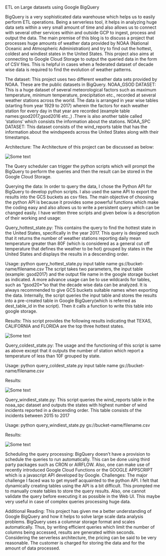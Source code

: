 
ETL on Large datasets using Google BigQuery

   BigQuery is a very sophisticated data warehouse which helps us to easily perform ETL operations. Being a serverless tool, it helps in analyzing huge data sets within a very small amount of time and also allows us to connect with several other services within and outside GCP to ingest, process and output the data. 
   The main premise of this blog is to discuss a project that processes huge amounts of weather data provided by NOAA (National Oceanic and Atmospheric Administration) and try to find out the hottest, coldest and windiest states in the United States. This project also aims at connecting to Google Cloud Storage to output the queried data in the form of CSV files. This is helpful in cases when a federated dataset of decade wise data is required to find the evolution of weather patterns.

The dataset:
This project uses two different weather data sets provided by NOAA. These are the public datasets in BigQuery.
NOAA_GSOD DATASET: This is a huge dataset of several meteorological factors such as maximum temperature, minimum temperature, precipitation etc., recorded at several weather stations across the world. The data is arranged in year wise tables (starting from year 1929 to 2017) wherein the factors for each weather station for every day in that year are recorded (example table names:gsod2017,gsod2016 etc.,) .There is also another table  called ‘stations’ which consists the information about the stations.
NOAA_SPC DATASET: This dataset consists of the wind_reports table that has the information about the windspeeds across the United States along with their timestamps.

Architecture:
   The Architecture of this project can be discussed as below:
   
   ![Some text]({{site.url}}{{site.baseurl}}/assets/arch(2).png)
   
   The Query scheduler can trigger the python scripts which will prompt the BigQuery to perform the queries and then the result can be stored in the Google Cloud Storage. 
   
Querying the data:
   In order to query the data, I chose the Python API for BigQuery to develop python scripts. I also used the same API to export the results into the GCS buckets as csv files. The main objective of choosing the python API is because it provides some powerful functions which make the coding easy and also allows us to write a persistent query which can be changed easily.
I have written three scripts and given below is a description of their working and usage: 

Query_hottest_state.py: This contains the query to find the hottest state in the United States, specifically in the year 2017. This query is designed such that it returns the number of weather stations reporting daily mean temperature greater than 80F (which is considered as a general cut off temperature that defines the weather to be hot) grouped by states in the United States and displays the results in a descending order. 

Usage:  python query_hottest_state.py input table name gs://bucket-name/filename.csv
The script takes two parameters, the input table (example: gsod2017) and the output file name in the google storage bucket as indicated. 
A more advance usage can be to use wildcards for tables, such as “gsod20*”so that the decade wise data can be analyzed. It is always recommended to give GCS buckets suitable names when exporting the data.  Internally, the script queries the input table and stores the results into a pre-created table in Google BigQuery(which is referred as dest_table_id in the script). Then it calls a function to write this table into google storage.

Results: This script provides the following results indicating that TEXAS, CALIFORNIA and FLORIDA are the top three hottest states. 

![Some text]({{site.url}}{{site.baseurl}}/assets/Screenshot(3).png)


 

Query_coldest_state.py: The usage and the functioning of this script is same as above except that it outputs the number of station which report a temperature of less than 10F grouped by state.

Usage:  python query_coldest_state.py input table name gs://bucket-name/filename.csv

Results:

![Some text]({{site.url}}{{site.baseurl}}/assets/Screenshot(4).png)


 
Query_windiest_state.py: This script queries the wind_reports table in the noaa_spc dataset and outputs the states with highest number of wind incidents reported in a descending order. This table consists of the incidents between 2015 to 2017

Usage: python query_windiest_state.py gs://bucket-name/filename.csv

Results:

![Some text]({{site.url}}{{site.baseurl}}/assets/Screenshot(6).png)
 

Scheduling the query processing: 
   BigQuery doesn’t have a provision to schedule the queries to run automatically. This can be done using third party packages such as CRON or AIRFLOW. Also, one can make use of recently introduced Google Cloud Functions or the GOOGLE APPSCRIPT which is a javascript API developed by Google.
Challenges: 
   The major challenge I faced was to get myself acquainted to the python API. I felt that dynamically creating tables using the API is a bit difficult. This prompted me to manually create tables to store the query results.  Also, one cannot validate the query before executing it as possible in the Web UI. This maybe very useful in case of complex queries processing huge data.

Additional Reading: 
   This project has given me a better understanding of Google BigQuery and how it helps to solve large scale data analysis problems. BigQuery uses a columnar storage format and scales automatically. Thus, by writing efficient queries which limit the number of columns being accessed, results are generated within seconds. Considering the serverless architecture, the pricing can be said to be very reasonable. The customer is charged for storing the data and for the amount of data processed. 




